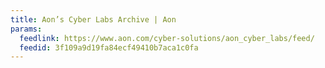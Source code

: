 ```yaml
---
title: Aon’s Cyber Labs Archive | Aon
params:
  feedlink: https://www.aon.com/cyber-solutions/aon_cyber_labs/feed/
  feedid: 3f109a9d19fa84ecf49410b7aca1c0fa
---
```

